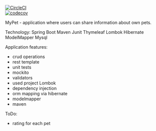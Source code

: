 [![CircleCI](https://circleci.com/gh/KrystianKatafoni/mypet.svg?style=svg)](https://circleci.com/gh/KrystianKatafoni/mypet)   
[![codecov](https://codecov.io/gh/KrystianKatafoni/mypet/branch/master/graph/badge.svg)](https://codecov.io/gh/KrystianKatafoni/mypet)

MyPet - application where users can share information about own pets.

Technology:
Spring Boot
Maven
Junit
Thymeleaf
Lombok
Hibernate
ModelMapper
Mysql

Application features:
- crud operations
- rest template
- unit tests
- mockito
- validators
- used project Lombok
- dependency injection
- orm mapping via hibernate
- modelmapper
- maven

ToDo:
- rating for each pet
